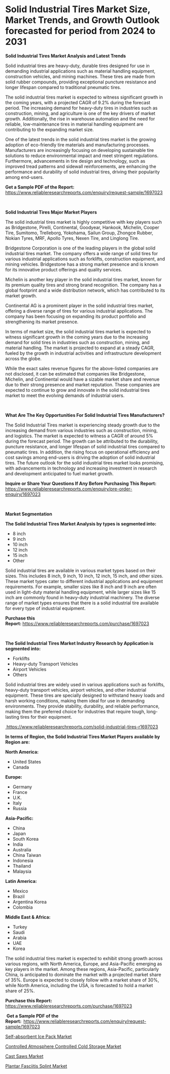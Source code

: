 <p><h1>Solid Industrial Tires Market Size, Market Trends, and Growth Outlook forecasted for period from 2024 to 2031</h1></p><p><strong>Solid Industrial Tires Market Analysis and Latest Trends</strong></p>
<p><p>Solid industrial tires are heavy-duty, durable tires designed for use in demanding industrial applications such as material handling equipment, construction vehicles, and mining machines. These tires are made from solid rubber compounds, providing exceptional puncture resistance and longer lifespan compared to traditional pneumatic tires.</p><p>The solid industrial tires market is expected to witness significant growth in the coming years, with a projected CAGR of 9.2% during the forecast period. The increasing demand for heavy-duty tires in industries such as construction, mining, and agriculture is one of the key drivers of market growth. Additionally, the rise in warehouse automation and the need for reliable, low-maintenance tires in material handling equipment are contributing to the expanding market size.</p><p>One of the latest trends in the solid industrial tires market is the growing adoption of eco-friendly tire materials and manufacturing processes. Manufacturers are increasingly focusing on developing sustainable tire solutions to reduce environmental impact and meet stringent regulations. Furthermore, advancements in tire design and technology, such as improved tread patterns and sidewall reinforcements, are enhancing the performance and durability of solid industrial tires, driving their popularity among end-users.</p></p>
<p><strong>Get a Sample PDF of the Report:&nbsp;</strong> <a href="https://www.reliableresearchreports.com/enquiry/request-sample/1697023">https://www.reliableresearchreports.com/enquiry/request-sample/1697023</a></p>
<p>&nbsp;</p>
<p><strong>Solid Industrial Tires Major Market Players</strong></p>
<p><p>The solid industrial tires market is highly competitive with key players such as Bridgestone, Pirelli, Continental, Goodyear, Hankook, Michelin, Cooper Tire, Sumitomo, Trelleborg, Yokohama, Sailun Group, Zhongce Rubber, Nokian Tyres, MRF, Apollo Tyres, Nexen Tire, and Linglong Tire. </p><p>Bridgestone Corporation is one of the leading players in the global solid industrial tires market. The company offers a wide range of solid tires for various industrial applications such as forklifts, construction equipment, and mining vehicles. Bridgestone has a strong market presence and is known for its innovative product offerings and quality services.</p><p>Michelin is another key player in the solid industrial tires market, known for its premium quality tires and strong brand recognition. The company has a global footprint and a wide distribution network, which has contributed to its market growth.</p><p>Continental AG is a prominent player in the solid industrial tires market, offering a diverse range of tires for various industrial applications. The company has been focusing on expanding its product portfolio and strengthening its market presence.</p><p>In terms of market size, the solid industrial tires market is expected to witness significant growth in the coming years due to the increasing demand for solid tires in industries such as construction, mining, and material handling. The market is projected to expand at a steady CAGR, fueled by the growth in industrial activities and infrastructure development across the globe.</p><p>While the exact sales revenue figures for the above-listed companies are not disclosed, it can be estimated that companies like Bridgestone, Michelin, and Continental would have a sizable market share and revenue due to their strong presence and market reputation. These companies are expected to continue to grow and innovate in the solid industrial tires market to meet the evolving demands of industrial users.</p></p>
<p>&nbsp;</p>
<p><strong>What Are The Key Opportunities For Solid Industrial Tires Manufacturers?</strong></p>
<p><p>The Solid Industrial Tires market is experiencing steady growth due to the increasing demand from various industries such as construction, mining, and logistics. The market is expected to witness a CAGR of around 5% during the forecast period. The growth can be attributed to the durability, puncture resistance, and longer lifespan of solid industrial tires compared to pneumatic tires. In addition, the rising focus on operational efficiency and cost savings among end-users is driving the adoption of solid industrial tires. The future outlook for the solid industrial tires market looks promising, with advancements in technology and increasing investment in research and development anticipated to fuel market growth.</p></p>
<p><strong>Inquire or Share Your Questions If Any Before Purchasing This Report:</strong> <a href="https://www.reliableresearchreports.com/enquiry/pre-order-enquiry/1697023">https://www.reliableresearchreports.com/enquiry/pre-order-enquiry/1697023</a></p>
<p>&nbsp;</p>
<p><strong>Market Segmentation</strong></p>
<p><strong>The Solid Industrial Tires Market Analysis by types is segmented into:</strong></p>
<p><ul><li>8 inch</li><li>9 inch</li><li>10 inch</li><li>12 inch</li><li>15 inch</li><li>Other</li></ul></p>
<p><p>Solid industrial tires are available in various market types based on their sizes. This includes 8 inch, 9 inch, 10 inch, 12 inch, 15 inch, and other sizes. These market types cater to different industrial applications and equipment requirements. For example, smaller sizes like 8 inch and 9 inch are often used in light-duty material handling equipment, while larger sizes like 15 inch are commonly found in heavy-duty industrial machinery. The diverse range of market types ensures that there is a solid industrial tire available for every type of industrial equipment.</p></p>
<p><strong>Purchase this Report:&nbsp;</strong><a href="https://www.reliableresearchreports.com/purchase/1697023">https://www.reliableresearchreports.com/purchase/1697023</a></p>
<p>&nbsp;</p>
<p><strong>The Solid Industrial Tires Market Industry Research by Application is segmented into:</strong></p>
<p><ul><li>Forklifts</li><li>Heavy-duty Transport Vehicles</li><li>Airport Vehicles</li><li>Others</li></ul></p>
<p><p>Solid industrial tires are widely used in various applications such as forklifts, heavy-duty transport vehicles, airport vehicles, and other industrial equipment. These tires are specially designed to withstand heavy loads and harsh working conditions, making them ideal for use in demanding environments. They provide stability, durability, and reliable performance, making them the preferred choice for industries that require tough, long-lasting tires for their equipment.</p></p>
<p><a href="https://www.reliableresearchreports.com/solid-industrial-tires-r1697023">&nbsp;https://www.reliableresearchreports.com/solid-industrial-tires-r1697023</a></p>
<p><strong>In terms of Region, the Solid Industrial Tires Market Players available by Region are:</strong></p>
<p>
    <p> <strong> North America: </strong>
        <ul>
            <li>United States</li>
            <li>Canada</li>
        </ul>
        </p> 
    <p> <strong> Europe: </strong>
        <ul>
            <li>Germany</li>
            <li>France</li>
            <li>U.K.</li>
            <li>Italy</li>
            <li>Russia</li>
        </ul>
        </p> 
    <p> <strong> Asia-Pacific: </strong>
        <ul>
            <li>China</li>
            <li>Japan</li>
            <li>South Korea</li>
            <li>India</li>
            <li>Australia</li>
            <li>China Taiwan</li>
            <li>Indonesia</li>
            <li>Thailand</li>
            <li>Malaysia</li>
        </ul>
        </p> 
    <p> <strong> Latin America: </strong>
        <ul>
            <li>Mexico</li>
            <li>Brazil</li>
            <li>Argentina Korea</li>
            <li>Colombia</li>
        </ul>
        </p> 
    <p> <strong> Middle East & Africa: </strong>
        <ul>
            <li>Turkey</li>
            <li>Saudi</li>
            <li>Arabia</li>
            <li>UAE</li>
            <li>Korea</li>
        </ul>
    </p>
    </p>
<p><p>The solid industrial tires market is expected to exhibit strong growth across various regions, with North America, Europe, and Asia-Pacific emerging as key players in the market. Among these regions, Asia-Pacific, particularly China, is anticipated to dominate the market with a projected market share of 35%. Europe is expected to closely follow with a market share of 30%, while North America, including the USA, is forecasted to hold a market share of 25%.</p></p>
<p><strong>Purchase this Report: </strong><a href="https://www.reliableresearchreports.com/purchase/1697023">https://www.reliableresearchreports.com/purchase/1697023</a></p>
<p>&nbsp;<strong>Get a Sample PDF of the Report:&nbsp;&nbsp;</strong><a href="https://www.reliableresearchreports.com/enquiry/request-sample/1697023">https://www.reliableresearchreports.com/enquiry/request-sample/1697023</a></p>
<p><strong></strong></p>
<p><p><a href="https://github.com/SashaBeier2023/Market-Research-Report-List-1/blob/main/self-absorbent-ice-pack-market.md">Self-absorbent Ice Pack Market</a></p><p><a href="https://github.com/singletonthaxterkelliehr2df/Market-Research-Report-List-2/blob/main/controlled-atmosphere-controlled-cold-storage-market.md">Controlled Atmosphere Controlled Cold Storage Market</a></p><p><a href="https://www.linkedin.com/pulse/cast-saws-market-insights-cagr-trends-growth-strategies-optionsense-v7k1e">Cast Saws Market</a></p><p><a href="https://www.linkedin.com/pulse/plantar-fasciitis-splint-market-size-trends-complete-jh8ge">Plantar Fasciitis Splint Market</a></p></p>